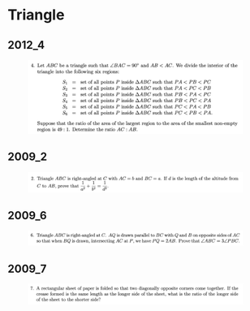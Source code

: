 # Triangle

## 2012\_4

<figure><img src="../.gitbook/assets/截屏2023-08-27 下午8.18.14.png" alt=""><figcaption></figcaption></figure>

## 2009\_2

<figure><img src="../.gitbook/assets/截屏2023-08-21 下午1.14.03.png" alt=""><figcaption></figcaption></figure>

## 2009\_6

<figure><img src="../.gitbook/assets/截屏2023-08-21 下午1.19.14.png" alt=""><figcaption></figcaption></figure>

## 2009\_7

<figure><img src="../.gitbook/assets/截屏2023-08-21 下午1.21.11.png" alt=""><figcaption></figcaption></figure>
